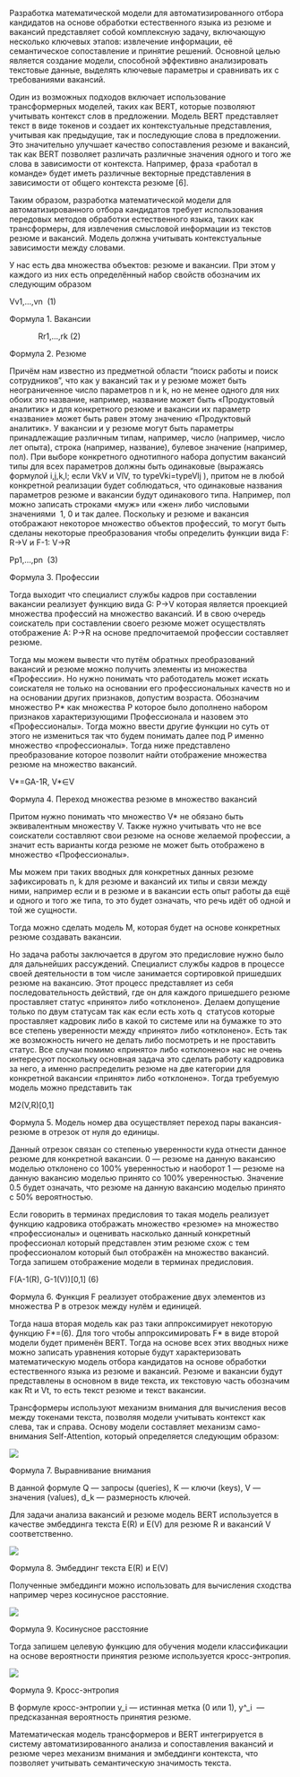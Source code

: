 Разработка математической модели для автоматизированного отбора кандидатов на основе обработки естественного языка из резюме и вакансий представляет собой комплексную задачу, включающую несколько ключевых этапов: извлечение информации, её семантическое сопоставление и принятие решений. Основной целью является создание модели, способной эффективно анализировать текстовые данные, выделять ключевые параметры и сравнивать их с требованиями вакансий.

Один из возможных подходов включает использование трансформерных моделей, таких как BERT, которые позволяют учитывать контекст слов в предложении. Модель BERT представляет текст в виде токенов и создает их контекстуальные представления, учитывая как предыдущие, так и последующие слова в предложении. Это значительно улучшает качество сопоставления резюме и вакансий, так как BERT позволяет различать различные значения одного и того же слова в зависимости от контекста. Например, фраза «работал в команде» будет иметь различные векторные представления в зависимости от общего контекста резюме [6].

Таким образом, разработка математической модели для автоматизированного отбора кандидатов требует использования передовых методов обработки естественного языка, таких как трансформеры, для извлечения смысловой информации из текстов резюме и вакансий. Модель должна учитывать контекстуальные зависимости между словами.

У нас есть два множества объектов: резюме и вакансии. При этом у каждого из них есть определённый набор свойств обозначим их следующим образом

Vv1,...,vn  (1) 

Формула 1. Вакансии

             Rr1,...,rk (2)

Формула 2. Резюме

Причём нам известно из предметной области “поиск работы и поиск сотрудников”, что как у вакансий так и у резюме может быть неограниченное число параметров n и k, но не менее одного для них обоих это название, например, название может быть «Продуктовый аналитик» и для конкретного резюме и вакансии их параметр «название» может быть равен этому значению «Продуктовый аналитик». У вакансии и у резюме могут быть параметры принадлежащие различным типам, например, число (например, число лет опыта), строка (например, название), булевое значение (например, пол). При выборе конкретного однотипного набора допустим вакансий типы для всех параметров должны быть одинаковые (выражаясь формулой i,j,k,l; если VkV и VlV, то typeVki=typeVlj ), притом не в любой конкретной реализации будет соблюдаться, что одинаковые названия параметров резюме и вакансии будут одинакового типа. Например, пол можно записать строками «муж» или «жен» либо числовыми значениями  1, 0 и так далее. Поскольку и резюме и вакансия отображают некоторое множество объектов профессий, то могут быть сделаны некоторые преобразования чтобы определить функции вида F: R→V и F-1: V→R

Pp1,...,pn  (3) 

Формула 3. Профессии

Тогда выходит что специалист службы кадров при составлении вакансии реализует функцию вида G: P→V которая является проекцией множества профессий на множество вакансий. И в свою очередь соискатель при составлении своего резюме может осуществлять отображение A: P→R на основе предпочитаемой профессии составляет резюме. 

Тогда мы можем вывести что путём обратных преобразований вакансий и резюме можно получить элементы из множества «Профессии». Но нужно понимать что работодатель может искать соискателя не только на основании его профессиональных качеств но и на основании других признаков, допустим возраста. Обозначим множество P* как множества P которое было дополнено набором признаков характеризующими Профессионала и назовем это «Профессионалы». Тогда можно ввести другие функции но суть от этого не измениться так что будем понимать далее под P именно множество «профессионалы». Тогда ниже представлено преобразование которое позволит найти отображение множества резюме на множество вакансий.

V*=GA-1R, V*∈V 

Формула 4. Переход множества резюме в множество вакансий

Притом нужно понимать что множество V* не обязано быть эквивалентным множеству V. Также нужно учитывать что не все соискатели составляют свои резюме на основе желаемой профессии, а значит есть варианты когда резюме не может быть отображено в множество «Профессионалы».

Мы можем при таких вводных для конкретных данных резюме зафиксировать n, k для резюме и вакансий их типы и связи между ними, например если и в резюме и в вакансии есть опыт работы да ещё и одного и того же типа, то это будет означать, что речь идёт об одной и той же сущности. 

Тогда можно сделать модель M, которая будет на основе конкретных резюме создавать вакансии. 

Но задача работы заключается в другом это предисловие нужно было для дальнейших рассуждений. Специалист службы кадров в процессе своей деятельности в том числе занимается сортировкой пришедших резюме на вакансию. Этот процесс представляет из себя последовательность действий, где он для каждого пришедшего резюме проставляет статус «принято» либо «отклонено». Делаем допущение только по двум статусам так как если есть хоть q  статусов которые проставляет кадровик либо в какой то системе или на бумажке то это все степень уверенности между «принято» либо «отклонено». Есть так же возможность ничего не делать либо посмотреть и не проставить статус. Все случаи помимо «принято» либо «отклонено» нас не очень интересуют поскольку основная задача это сделать работу кадровика за него, а именно распределить резюме на две категории для конкретной вакансии «принято» либо «отклонено». Тогда требуемую модель можно представить так

M2(V,R)[0,1]

  

Формула 5. Модель номер два осуществляет переход пары вакансия-резюме в отрезок от нуля до единицы.

Данный отрезок связан со степенью уверенности куда отнести данное резюме для конкретной вакансии. 0 — резюме на данную вакансию моделью отклонено со 100% уверенностью и наоборот 1 — резюме на данную вакансию моделью принято со 100% уверенностью. Значение 0.5 будет означать, что резюме на данную вакансию моделью принято с 50% вероятностью. 

Если говорить в терминах предисловия то такая модель реализует функцию кадровика отображать множество «резюме» на множество «профессионалы» и оценивать насколько данный конкретный профессионал который представлен этим резюме схож с тем профессионалом который был отображён на множество вакансий. Тогда запишем отображение модели в терминах предисловия. 

  

F(A-1(R), G-1(V))[0,1] (6)

Формула 6. Функция F реализует отображение двух элементов из множества P в отрезок между нулём и единицей. 

Тогда наша вторая модель как раз таки аппроксимирует некоторую функцию F*=(6). Для того чтобы аппроксимировать F* в виде второй модели будет применён BERT. Тогда на основе всех этих вводных ниже можно записать уравнения которые будут характеризовать математическую модель отбора кандидатов на основе обработки естественного языка из резюме и вакансий. Резюме и вакансии будут представлены в основном в виде текста, их текстовую часть обозначим как Rt и Vt, то есть текст резюме и текст вакансии. 

Трансформеры используют механизм внимания для вычисления весов между токенами текста, позволяя модели учитывать контекст как слева, так и справа. Основу модели составляет механизм само-внимания Self-Attention, который определяется следующим образом:

![](https://lh7-rt.googleusercontent.com/docsz/AD_4nXcRveW_js9ankXFM6_xw8TcVEliBPWW0XvCwgxE7ssyU9xHT_pXnTWz7jhVY_mmFNDKy1CwxNOYHUNxQyXgW73qEwy6svoIAJFULouwmxDiys9zUKHuwdpBKMbxperlG9AX_HPbGwJJWeOKa7yENA?key=YgP9hAqfvH38H8iaDtkTzAt7)

Формула 7. Выравнивание внимания

В данной формуле Q — запросы (queries), K — ключи (keys), V — значения (values), d_k — размерность ключей.

Для задачи анализа вакансий и резюме модель BERT используется в качестве эмбеддинга текста E(R) и E(V) для резюме R и вакансий V соответственно.

![](https://lh7-rt.googleusercontent.com/docsz/AD_4nXdV8M2VOCMSsZiGN1ErfVu107gblduZXUEA9mpcFexJDW5p9XDHhmMZLy-Vdq9nFOhcHrmfSaznTLIQV27HovTPBgJPlRFMtuIUxuLr1TWAMwY2Qwhns8m2Vd08E7KZq2T4Fo7j_os17DWnYwUmrg?key=YgP9hAqfvH38H8iaDtkTzAt7)

Формула 8. Эмбеддинг текста E(R) и E(V)

Полученные эмбеддинги можно использовать для вычисления сходства например через косинусное расстояние.

![](https://lh7-rt.googleusercontent.com/docsz/AD_4nXdjknaMt-eD5hoKWuKeZwmDKbvcWJyiokdQIh0QE6hAWeajfuy7UDGOrxSHiVLEe-VJlxQsCZRy8f6eIjBiO4KFjxiZER2ocRF69WebJIzW8tIupOWKRMac25j1zQrNSG_6nTEwvVSo2RzXZiE__Q?key=YgP9hAqfvH38H8iaDtkTzAt7)

Формула 9. Косинусное расстояние

Тогда запишем целевую функцию для обучения модели классификации на основе вероятности принятия резюме используется кросс-энтропия.

![](https://lh7-rt.googleusercontent.com/docsz/AD_4nXfWyM4xQeyegp2_CFiDD0dil1-jxEuLUphyddpVW_jCUQgf9nDe82Y5VoFSX-NcnICTCfcnqn3LNlyJuQUgUHa2zOuSPWSrkDSDKjFyA-U1uZwEJwhnW5IG3GYAOL3DtxPULGUaiUhcu752j1wv-m0?key=YgP9hAqfvH38H8iaDtkTzAt7)

Формула 9. Кросс-энтропия

В формуле кросс-энтропии y_i ​— истинная метка (0 или 1), y^_i ​ — предсказанная вероятность принятия резюме.

Математическая модель трансформеров и BERT интегрируется в систему автоматизированного анализа и сопоставления вакансий и резюме через механизм внимания и эмбеддинги контекста, что позволяет учитывать семантическую значимость текста.